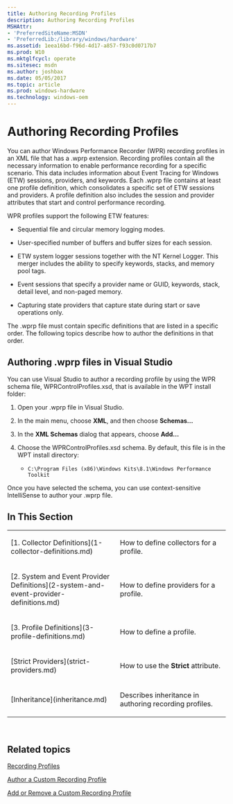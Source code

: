 ```yaml
---
title: Authoring Recording Profiles
description: Authoring Recording Profiles
MSHAttr:
- 'PreferredSiteName:MSDN'
- 'PreferredLib:/library/windows/hardware'
ms.assetid: 1eea16bd-f96d-4d17-a857-f93c0d0717b7
ms.prod: W10
ms.mktglfcycl: operate
ms.sitesec: msdn
ms.author: joshbax
ms.date: 05/05/2017
ms.topic: article
ms.prod: windows-hardware
ms.technology: windows-oem
---
```


# Authoring Recording Profiles


You can author Windows Performance Recorder (WPR) recording profiles in an XML file that has a .wprp extension. Recording profiles contain all the necessary information to enable performance recording for a specific scenario. This data includes information about Event Tracing for Windows (ETW) sessions, providers, and keywords. Each .wprp file contains at least one profile definition, which consolidates a specific set of ETW sessions and providers. A profile definition also includes the session and provider attributes that start and control performance recording.

WPR profiles support the following ETW features:

-   Sequential file and circular memory logging modes.

-   User-specified number of buffers and buffer sizes for each session.

-   ETW system logger sessions together with the NT Kernel Logger. This merger includes the ability to specify keywords, stacks, and memory pool tags.

-   Event sessions that specify a provider name or GUID, keywords, stack, detail level, and non-paged memory.

-   Capturing state providers that capture state during start or save operations only.

The .wprp file must contain specific definitions that are listed in a specific order. The following topics describe how to author the definitions in that order.

## Authoring .wprp files in Visual Studio


You can use Visual Studio to author a recording profile by using the WPR schema file, WPRControlProfiles.xsd, that is available in the WPT install folder:

1.  Open your .wprp file in Visual Studio.

2.  In the main menu, choose **XML**, and then choose **Schemas…**

3.  In the **XML Schemas** dialog that appears, choose **Add…**

4.  Choose the WPRControlProfiles.xsd schema. By default, this file is in the WPT install directory:

    -   `C:\Program Files (x86)\Windows Kits\8.1\Windows Performance Toolkit`

Once you have selected the schema, you can use context-sensitive IntelliSense to author your .wprp file.

## In This Section


<table>
<colgroup>
<col width="50%" />
<col width="50%" />
</colgroup>
<tbody>
<tr class="odd">
<td><p>[1. Collector Definitions](1-collector-definitions.md)</p></td>
<td><p>How to define collectors for a profile.</p></td>
</tr>
<tr class="even">
<td><p>[2. System and Event Provider Definitions](2-system-and-event-provider-definitions.md)</p></td>
<td><p>How to define providers for a profile.</p></td>
</tr>
<tr class="odd">
<td><p>[3. Profile Definitions](3-profile-definitions.md)</p></td>
<td><p>How to define a profile.</p></td>
</tr>
<tr class="even">
<td><p>[Strict Providers](strict-providers.md)</p></td>
<td><p>How to use the <strong>Strict</strong> attribute.</p></td>
</tr>
<tr class="odd">
<td><p>[Inheritance](inheritance.md)</p></td>
<td><p>Describes inheritance in authoring recording profiles.</p></td>
</tr>
</tbody>
</table>

 

## Related topics


[Recording Profiles](recording-profiles.md)

[Author a Custom Recording Profile](author-a-custom-recording-profile.md)

[Add or Remove a Custom Recording Profile](add-or-remove-a-custom-recording-profile.md)

 

 







